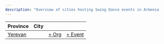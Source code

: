 ```yaml
---
description: "Overview of cities hosting Swing Dance events in Armenia."
---
```


| Province | City | | |
| --- | --- | --- | --- |
| [Yerevan](by_city.md#yerevan) | | [+ Org](https://github.com/swingdance/orgs/issues/new?assignees=&labels=add+org&projects=&template=02-add_entity.yml&title=Add%20Org%3A%20hy_AM%20%E2%80%A2%20%3CName%3E&region=hy_AM&province=Yerevan&city=Yerevan) | [+ Event](https://github.com/swingdance/events/issues/new?assignees=&labels=add+event&projects=&template=02-add_entity.yml&title=Add%20Event%3A%202024%2Fhy_AM%20%E2%80%A2%20%3CName%3E&region=hy_AM&province=Yerevan&city=Yerevan&org_id=&date_starts=2024-&date_ends=2024-) |
